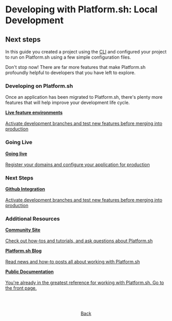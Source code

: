 # Developing with Platform.sh: Local Development

## Next steps

In this guide you created a project using the [CLI](/development/cli.md) and configured your project to run on Platform.sh using a few simple configuration files. 

Don't stop now! There are far more features that make Platform.sh profoundly helpful to developers that you have left to explore.

### Developing on Platform.sh

Once an application has been migrated to Platform.sh, there's plenty more features that will help improve your development life cycle.

<html>
<head>
<link rel="stylesheet" href="/styles/styles.css">
</head>
<body>

<a href="/gettingstarted/feature-envs.html" class="buttongen full"><b>Live feature environments</b><br/><br/>Activate development branches and test new features before merging into production</a>

</body>
</html>

### Going Live

<html>
<head>
<link rel="stylesheet" href="/styles/styles.css">
</head>
<body>

<a href="/gettingstarted/feature-envs.html" class="buttongen full"><b>Going live</b><br/><br/>Register your domains and configure your application for production</a>

</body>
</html>

### Next Steps

<html>
<head>
<link rel="stylesheet" href="/styles/styles.css">
</head>
<body>

<a href="/gettingstarted/feature-envs.html" class="buttongen full"><b>Github Integration</b><br/><br/>Activate development branches and test new features before merging into production</a>

</body>
</html>


### Additional Resources

<html>
<head>
<link rel="stylesheet" href="/styles/styles.css">
</head>
<body>


<a href="https://community.platform.sh/" class="buttongen full"><b>Community Site</b><br/><br/>Check out how-tos and tutorials, and ask questions about Platform.sh</a>

<a href="https://platform.sh/blog/" class="buttongen full"><b>Platform.sh Blog</b><br/><br/>Read news and how-to posts all about working with Platform.sh</a>

<a href="https://docs.platform.sh/" class="buttongen full"><b>Public Documentation</b><br/><br/>You're already in the greatest reference for working with Platform.sh. Go to the front page.</a>

</body>
</html>

<html>
<head>
<link rel="stylesheet" href="/styles/styles.css">
</head>
<body>

<br/><br/>

<center>

<a href="/gettingstarted/local-dev/step-4.html" class="buttongen small">Back</a>

</center>

<br/><br/>

</body>
</html>
